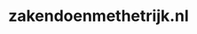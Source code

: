 ---
layout: post
title:  "zakendoenmethetrijk.nl"
internal_url:  "/data/zakendoenmethetrijk.nl.html"
categories: dutchgov
---